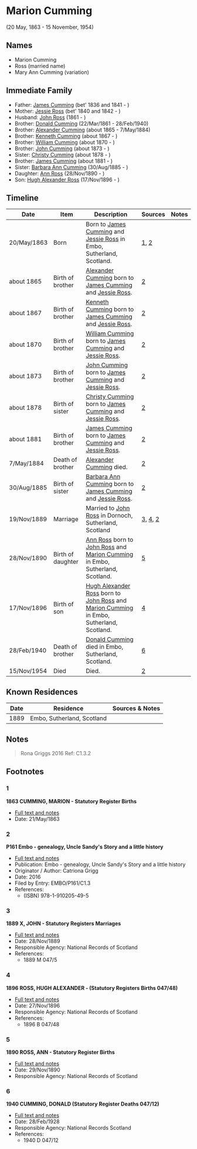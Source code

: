 ﻿---
layout: person
subject_key: i59851647
permalink: /people/i59851647
---

# Marion Cumming
(20 May, 1863 - 15 November, 1954)

## Names

* Marion Cumming
* Ross (married name)
* Mary Ann Cumming (variation)

## Immediate Family

* Father: [James Cumming](./@66384942@-james-cumming-b1836~1841-d.md) (bet' 1836 and 1841 - )
* Mother: [Jessie Ross](./@60546968@-jessie-ross-b1840~1842-d.md) (bet' 1840 and 1842 - )
* Husband: [John Ross](./@75057664@-john-ross-b1861-d.md) (1861 - )
* Brother: [Donald Cumming](./@20465544@-donald-cumming-b1861-3-22-d1940-2-28.md) (22/Mar/1861 - 28/Feb/1940)
* Brother: [Alexander Cumming](./@7306221@-alexander-cumming-b1865-d1884-5-7.md) (about 1865 - 7/May/1884)
* Brother: [Kenneth Cumming](./@14447152@-kenneth-cumming-b1867-d.md) (about 1867 - )
* Brother: [William Cumming](./@10016098@-william-cumming-b1870-d.md) (about 1870 - )
* Brother: [John Cumming](./@87723702@-john-cumming-b1873-d.md) (about 1873 - )
* Sister: [Christy Cumming](./@94377968@-christy-cumming-b1878-d.md) (about 1878 - )
* Brother: [James Cumming](./@64418166@-james-cumming-b1881-d.md) (about 1881 - )
* Sister: [Barbara Ann Cumming](./@57039529@-barbara-ann-cumming-b1885-8-30-d.md) (30/Aug/1885 - )
* Daughter: [Ann Ross](./@52613824@-ann-ross-b1890-11-28-d.md) (28/Nov/1890 - )
* Son: [Hugh Alexander Ross](./@22731476@-hugh-alexander-ross-b1896-11-17-d.md) (17/Nov/1896 - )

## Timeline

Date | Item | Description | Sources | Notes
---|---|---|---|---
20/May/1863 | Born | Born to [James Cumming](./@66384942@-james-cumming-b1836~1841-d.md) and [Jessie Ross](./@60546968@-jessie-ross-b1840~1842-d.md) in Embo, Sutherland, Scotland. | [1](#1), [2](#2) | 
about 1865 | Birth of brother | [Alexander Cumming](./@7306221@-alexander-cumming-b1865-d1884-5-7.md) born to [James Cumming](./@66384942@-james-cumming-b1836~1841-d.md) and [Jessie Ross](./@60546968@-jessie-ross-b1840~1842-d.md). | [2](#2) | 
about 1867 | Birth of brother | [Kenneth Cumming](./@14447152@-kenneth-cumming-b1867-d.md) born to [James Cumming](./@66384942@-james-cumming-b1836~1841-d.md) and [Jessie Ross](./@60546968@-jessie-ross-b1840~1842-d.md). | [2](#2) | 
about 1870 | Birth of brother | [William Cumming](./@10016098@-william-cumming-b1870-d.md) born to [James Cumming](./@66384942@-james-cumming-b1836~1841-d.md) and [Jessie Ross](./@60546968@-jessie-ross-b1840~1842-d.md). | [2](#2) | 
about 1873 | Birth of brother | [John Cumming](./@87723702@-john-cumming-b1873-d.md) born to [James Cumming](./@66384942@-james-cumming-b1836~1841-d.md) and [Jessie Ross](./@60546968@-jessie-ross-b1840~1842-d.md). | [2](#2) | 
about 1878 | Birth of sister | [Christy Cumming](./@94377968@-christy-cumming-b1878-d.md) born to [James Cumming](./@66384942@-james-cumming-b1836~1841-d.md) and [Jessie Ross](./@60546968@-jessie-ross-b1840~1842-d.md). | [2](#2) | 
about 1881 | Birth of brother | [James Cumming](./@64418166@-james-cumming-b1881-d.md) born to [James Cumming](./@66384942@-james-cumming-b1836~1841-d.md) and [Jessie Ross](./@60546968@-jessie-ross-b1840~1842-d.md). | [2](#2) | 
7/May/1884 | Death of brother | [Alexander Cumming](./@7306221@-alexander-cumming-b1865-d1884-5-7.md) died. | [2](#2) | 
30/Aug/1885 | Birth of sister | [Barbara Ann Cumming](./@57039529@-barbara-ann-cumming-b1885-8-30-d.md) born to [James Cumming](./@66384942@-james-cumming-b1836~1841-d.md) and [Jessie Ross](./@60546968@-jessie-ross-b1840~1842-d.md). | [2](#2) | 
19/Nov/1889 | Marriage | Married to [John Ross](./@75057664@-john-ross-b1861-d.md) in Dornoch, Sutherland, Scotland | [3](#3), [4](#4), [2](#2) | 
28/Nov/1890 | Birth of daughter | [Ann Ross](./@52613824@-ann-ross-b1890-11-28-d.md) born to [John Ross](./@75057664@-john-ross-b1861-d.md) and [Marion Cumming](./@59851647@-marion-cumming-b1863-5-20-d1954-11-15.md) in Embo, Sutherland, Scotland. | [5](#5) | 
17/Nov/1896 | Birth of son | [Hugh Alexander Ross](./@22731476@-hugh-alexander-ross-b1896-11-17-d.md) born to [John Ross](./@75057664@-john-ross-b1861-d.md) and [Marion Cumming](./@59851647@-marion-cumming-b1863-5-20-d1954-11-15.md) in Embo, Sutherland, Scotland. | [4](#4) | 
28/Feb/1940 | Death of brother | [Donald Cumming](./@20465544@-donald-cumming-b1861-3-22-d1940-2-28.md) died in Embo, Sutherland, Scotland. | [6](#6) | 
15/Nov/1954 | Died | Died. | [2](#2) | 

## Known Residences

Date | Residence | Sources & Notes
---|---|---
1889 | Embo, Sutherland, Scotland | 

## Notes

> Rona Griggs 2016 Ref: C1.3.2
>


## Footnotes

### 1

**1863 CUMMING, MARION - Statutory Register Births**

* [Full text and notes](../sources/@71013758@-1863-cumming,-marion-statutory-register-births.md)
* Date: 21/May/1863

### 2

**P161 Embo - genealogy, Uncle Sandy's Story and a little history**

* [Full text and notes](../sources/@95058656@-p161-embo-genealogy,-uncle-sandy's-story-and-a-little-history.md)
* Publication: Embo - genealogy, Uncle Sandy's Story and a little history
* Originator / Author: Catriona Grigg
* Date: 2016
* Filed by Entry: EMBO/P161/C1.3
* References: 
  * (ISBN) 978-1-910205-49-5

### 3

**1889 X, JOHN - Statutory Registers Marriages**

* [Full text and notes](../sources/@75160785@-1889-ross,-john-statutory-registers-marriages.md)
* Date: 28/Nov/1889
* Responsible Agency: National Records of Scotland
* References: 
  * 1889 M 047/5

### 4

**1896 ROSS, HUGH ALEXANDER - (Statutory Registers Births 047/48)**

* [Full text and notes](../sources/@39312919@-1896-ross,-hugh-alexander-statutory-registers-births-047-48-.md)
* Date: 27/Nov/1896
* Responsible Agency: National Records of Scotland
* References: 
  * 1896 B 047/48

### 5

**1890 ROSS, ANN - Statutory Register Births**

* [Full text and notes](../sources/@32151932@-1890-ross,-ann-statutory-register-births.md)
* Date: 29/Nov/1890
* Responsible Agency: National Records of Scotland

### 6

**1940 CUMMING, DONALD (Statutory Register Deaths 047/12)**

* [Full text and notes](../sources/@1894213@-1940-cumming,-donald-statutory-register-deaths-047-12-.md)
* Date: 28/Feb/1928
* Responsible Agency: National Records Scotland
* References: 
  * 1940 D 047/12

